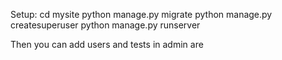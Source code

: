 
Setup:
cd mysite
python manage.py migrate
python manage.py createsuperuser
python manage.py runserver

Then you can add users and tests in admin are